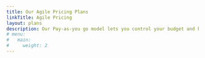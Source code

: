 ```yaml
---
title: Our Agile Pricing Plans
linkTitle: Agile Pricing
layout: plans
description: Our Pay-as-you go model lets you control your budget and keeps our team accountable. 
# menu:
#   main: 
#     weight: 2
---
```



<!-- Our approach is to work with you over a long period of time to make your site work as hard for you down the line as the day it launched.s -->